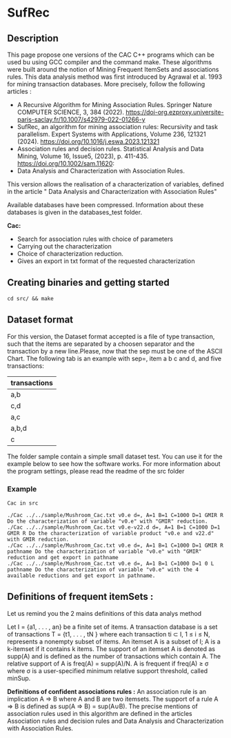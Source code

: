 # SufRec

## Description 

This page propose one versions of the CAC C++ programs which can be used bu using GCC compiler and the command make.
These algorithms were built around the notion of Mining Frequent ItemSets and associations rules. This data analysis method was first introduced by Agrawal et al. 1993 for mining transaction databases.
More precisely, follow the following articles :

* A Recursive Algorithm for Mining Association Rules.  Springer Nature COMPUTER  SCIENCE,      3, 384 (2022).   https://doi-org.ezproxy.universite-paris-saclay.fr/10.1007/s42979-022-01266-y
* SufRec, an algorithm for mining association rules: Recursivity and task parallelism.  Expert    Systems with Applications, Volume 236, 121321  (2024).   https://doi.org/10.1016/j.eswa.2023.121321
* Association rules and decision rules.  Statistical Analysis and Data Mining, Volume 16, Issue5, (2023),  p. 411-435.  https://doi.org/10.1002/sam.11620:
*  Data Analysis and Characterization with Association Rules.


This version allows the realisation of a characterization of variables, defined in the article " Data Analysis and Characterization with Association Rules"


Available databases have been compressed. Information about these databases is given in the databases_test folder.


**Cac:**
* Search for association rules with choice of parameters
* Carrying out the characterization
* Choice of characterization reduction.
* Gives an export in txt format of the requested characterization



## Creating binaries and getting started
```
cd src/ && make

```

## Dataset format 

For this version, the Dataset format accepted is a file of type transaction, such that the items are separated by a choosen separator
and the transaction by a new line.Please, now that the sep must be one of the ASCII Chart. 
The following tab is an example with sep=, item a b c and d, and five transactions:



|transactions|
|------------|
|a,b|
|c,d|
|a,c|
|a,b,d|
|c|


The folder sample contain a simple small dataset test. You can use it for the example below to see how the software works.
For more information about the program settings, please read the readme of the src folder

### Example
```
Cac in src

./Cac ../../sample/Mushroom_Cac.txt v0.e d=, A=1 B=1 C=1000 D=1 GMIR R Do the characterization of variable "v0.e" with "GMIR" reduction.
./Cac ../../sample/Mushroom_Cac.txt v0.e-v22.d d=, A=1 B=1 C=1000 D=1 GMIR R Do the characterization of variable product "v0.e and v22.d" with GMIR reduction.
./Cac ../../sample/Mushroom_Cac.txt v0.e d=, A=1 B=1 C=1000 D=1 GMIR R pathname Do the characterization of variable "v0.e" with "GMIR" reduction and get export in pathname
./Cac ../../sample/Mushroom_Cac.txt v0.e d=, A=1 B=1 C=1000 D=1 0 L pathname Do the characterization of variable "v0.e" with the 4 available reductions and get export in pathname.  

```


## Definitions of frequent itemSets :

Let us remind you the 2 mains definitions of this data analys method

Let I = {a1, . . . , an} be a finite set of items. A transaction database is a set of transactions T =
{t1, . . . , tN } where each transaction ti ⊂ I, 1 ≤ i ≤ N, represents a nonempty
subset of items. An itemset A is a subset of I; A is a k-itemset if it contains
k items. The support of an itemset A is denoted as supp(A) and is defined
as the number of transactions which contain A. The relative support of A is
freq(A) = supp(A)/N. A is frequent if freq(A) ≥ σ where σ is a user-specified minimum relative support threshold, called minSup.


**Definitions of confident associations rules  :**
An association rule is an implication A ⇒ B where A and B are two itemsets. The support of a rule A ⇒ B is defined as sup(A ⇒ B) = sup(A∪B).
The precise mentions of association rules used in this algorithm are defined in the articles Association rules and decision rules and Data Analysis and Characterization with Association Rules.







